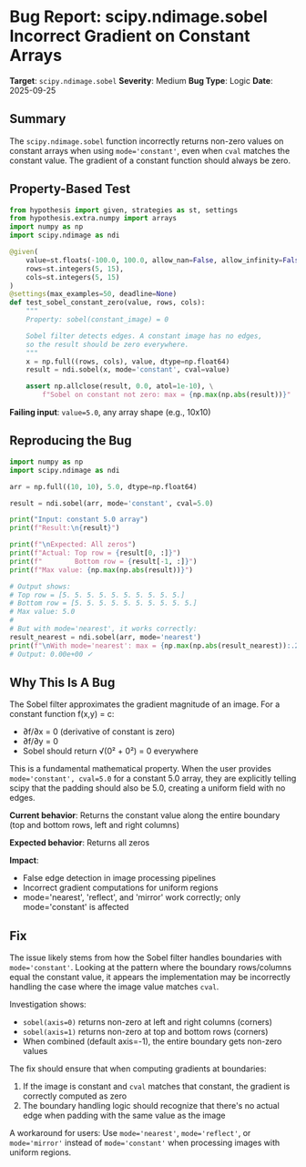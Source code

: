 # Bug Report: scipy.ndimage.sobel Incorrect Gradient on Constant Arrays

**Target**: `scipy.ndimage.sobel`
**Severity**: Medium
**Bug Type**: Logic
**Date**: 2025-09-25

## Summary

The `scipy.ndimage.sobel` function incorrectly returns non-zero values on constant arrays when using `mode='constant'`, even when `cval` matches the constant value. The gradient of a constant function should always be zero.

## Property-Based Test

```python
from hypothesis import given, strategies as st, settings
from hypothesis.extra.numpy import arrays
import numpy as np
import scipy.ndimage as ndi

@given(
    value=st.floats(-100.0, 100.0, allow_nan=False, allow_infinity=False),
    rows=st.integers(5, 15),
    cols=st.integers(5, 15)
)
@settings(max_examples=50, deadline=None)
def test_sobel_constant_zero(value, rows, cols):
    """
    Property: sobel(constant_image) = 0

    Sobel filter detects edges. A constant image has no edges,
    so the result should be zero everywhere.
    """
    x = np.full((rows, cols), value, dtype=np.float64)
    result = ndi.sobel(x, mode='constant', cval=value)

    assert np.allclose(result, 0.0, atol=1e-10), \
        f"Sobel on constant not zero: max = {np.max(np.abs(result))}"
```

**Failing input**: `value=5.0`, any array shape (e.g., 10x10)

## Reproducing the Bug

```python
import numpy as np
import scipy.ndimage as ndi

arr = np.full((10, 10), 5.0, dtype=np.float64)

result = ndi.sobel(arr, mode='constant', cval=5.0)

print("Input: constant 5.0 array")
print(f"Result:\n{result}")

print(f"\nExpected: All zeros")
print(f"Actual: Top row = {result[0, :]}")
print(f"        Bottom row = {result[-1, :]}")
print(f"Max value: {np.max(np.abs(result))}")

# Output shows:
# Top row = [5. 5. 5. 5. 5. 5. 5. 5. 5. 5.]
# Bottom row = [5. 5. 5. 5. 5. 5. 5. 5. 5. 5.]
# Max value: 5.0
#
# But with mode='nearest', it works correctly:
result_nearest = ndi.sobel(arr, mode='nearest')
print(f"\nWith mode='nearest': max = {np.max(np.abs(result_nearest)):.2e}")
# Output: 0.00e+00 ✓
```

## Why This Is A Bug

The Sobel filter approximates the gradient magnitude of an image. For a constant function f(x,y) = c:

- ∂f/∂x = 0 (derivative of constant is zero)
- ∂f/∂y = 0
- Sobel should return √(0² + 0²) = 0 everywhere

This is a fundamental mathematical property. When the user provides `mode='constant', cval=5.0` for a constant 5.0 array, they are explicitly telling scipy that the padding should also be 5.0, creating a uniform field with no edges.

**Current behavior**: Returns the constant value along the entire boundary (top and bottom rows, left and right columns)

**Expected behavior**: Returns all zeros

**Impact**:
- False edge detection in image processing pipelines
- Incorrect gradient computations for uniform regions
- mode='nearest', 'reflect', and 'mirror' work correctly; only mode='constant' is affected

## Fix

The issue likely stems from how the Sobel filter handles boundaries with `mode='constant'`. Looking at the pattern where the boundary rows/columns equal the constant value, it appears the implementation may be incorrectly handling the case where the image value matches `cval`.

Investigation shows:
- `sobel(axis=0)` returns non-zero at left and right columns (corners)
- `sobel(axis=1)` returns non-zero at top and bottom rows (corners)
- When combined (default axis=-1), the entire boundary gets non-zero values

The fix should ensure that when computing gradients at boundaries:
1. If the image is constant and `cval` matches that constant, the gradient is correctly computed as zero
2. The boundary handling logic should recognize that there's no actual edge when padding with the same value as the image

A workaround for users: Use `mode='nearest'`, `mode='reflect'`, or `mode='mirror'` instead of `mode='constant'` when processing images with uniform regions.